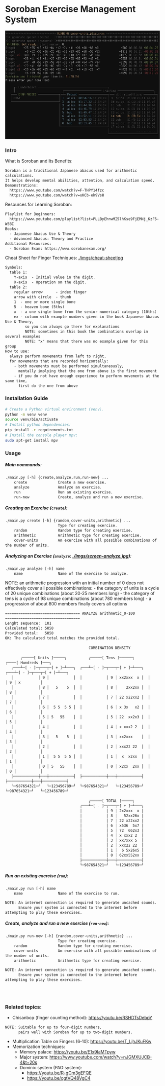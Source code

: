 # Soroban Exercise Management System
![./imgs/screen-run.jpg](./imgs/screen-run.jpg)
### Intro
What is Soroban and Its Benefits:
```
Soroban is a traditional Japanese abacus used for arithmetic calculations.
It helps develop mental abilities, attention, and calculation speed.
Demonstrations:
  https://www.youtube.com/watch?v=F-THPY14fzc
  https://www.youtube.com/watch?v=uKCb-ek9Vs8
```
Resources for Learning Soroban:
```
Playlist for Beginners:
  https://www.youtube.com/playlist?list=PLLByEhnwMI5lhKse9FjEMNj_KzF5-W5BI
Books:
  - Japanese Abacus Use & Theory
  - Advanced Abacus: Theory and Practice
Additional Resources:
  - Soroban Exam: https://www.sorobanexam.org/
```
Cheat Sheet for Finger Techniques: [./imgs/cheat-sheetjpg](./imgs/cheat-sheet.jpg)
```
Symbols:
  table 1:
    Y-axis  - Initial value in the digit.
    X-axis  - Operation on the digit.
  table 2:
    regular arrow      - index finger
    arrow with circle  - thumb
    1  - one or more single bone
    5  - heaven bone (5ths)
    x  - a one single bone from the senior numerical category (10ths)
    ex - column with example numbers given in the book Japanese Abacus Use & Theory,
         so you can always go there for explanations
         NOTE: sometimes in this book the combinations overlap in several examples
         NOTE: "x" means that there was no example given for this group
How to use:
  always perform movements from left to right.
  for movements that are recorded horizontally:
    - both movements must be performed simultaneously,
      mentally implying that the one from above is the first movement
    - if you do not have enough experience to perform movements at the same time,
      first do the one from above
```

### Installation Guide
```bash
# Create a Python virtual environment (venv).
python -m venv venv
source venv/bin/activate
# Install python dependencies:
pip install -r requirements.txt
# Install the console player mpv:
sudo apt-get install mpv
```

### Usage
##### Main commands:
```
./main.py [-h] {create,analyze,run,run-new} ...
    create              Create a new exercise.
    analyze             Analyze an exercise.
    run                 Run an existing exercise.
    run-new             Create, analyze and run a new exercise.
```
##### Creating an Exercise (`create`):
```
./main.py create [-h] {random,cover-units,arithmetic} ...
                        Type for creating exercise.
    random              Random type for creating exercise.
    arithmetic          Arithmetic type for creating exercise.
    cover-units         An exercise with all possible combinations of the number of units.
```
##### Analyzing an Exercise (`analyze`: [./imgs/screen-analyze.jpg](./imgs/screen-analyze.jpg)):
```
./main.py analyze [-h] name
    name                Name of the exercise to analyze.
```
NOTE: an arithmetic progression with an initial number of 0
      does not effectively cover all possible combinations:
        - the category of units is a cycle of 20 unique combinations (about 20-25 members long)
        - the category of tens is a cycle of 98 unique combinations (about 780 members long)
        - a progression of about 800 members finally covers all options
```
================================== ANALYZE arithmetic_0-100 ==================================
Lenght sequence:  101
Calculated total: 5050
Provided total:   5050
OK: The calculated total matches the provided total.

                                      COMBINATION DENSITY

       ┌─────[ Units ]─────┐          ┌─────[ Tens ]──────┐          ┌────[ Hundreds ]───┐
   ┌───┴─[ - ]─┬───┬─[ + ]─┴───┐  ┌───┴─[ - ]─┬───┬─[ + ]─┴───┐  ┌───┴─[ - ]─┬───┬─[ + ]─┴───┐
   │           │ 9 │           │  │           │ 9 │ xx2xxx  x │  │           │ 9 │ x         │
   │           │ 8 │   5    5  │  │           │ 8 │    2xx2xx │  │           │ 8 │           │
   │           │ 7 │           │  │           │ 7 │ 22 x22xx2 │  │           │ 7 │           │
   │           │ 6 │  5 5  5 5 │  │           │ 6 │ x 3x   x2 │  │           │ 6 │           │
   │           │ 5 │ 5   55    │  │           │ 5 │ 22  xx2x3 │  │           │ 5 │           │
   │           │ 4 │           │  │           │ 4 │ x xxx2 2  │  │           │ 4 │           │
   │           │ 3 │   5    5  │  │           │ 3 │ xx2xxx    │  │           │ 3 │           │
   │           │ 2 │           │  │           │ 2 │ xxx22 22  │  │           │ 2 │           │
   │           │ 1 │  5 5  5 5 │  │           │ 1 │  x  x2xx  │  │           │ 1 │           │
   │           │ 0 │ 5   55    │  │           │ 0 │ x2xx  2xx │  │           │ 0 │           │
   ├───────────┼───┼───────────┤  ├───────────┼───┼───────────┤  ├───────────┼───┼───────────┤
   └─987654321─┘   └─123456789─┘  └─987654321─┘   └─123456789─┘  └─987654321─┘   └─123456789─┘

                                      ┌─────[ TOTAL ]─────┐
                                  ┌───┴─[ - ]─┬───┬─[ + ]─┴───┐
                                  │           │ 9 │ 2x2xxx  x │
                                  │           │ 8 │   52xx26x │
                                  │           │ 7 │ 22 x22xx2 │
                                  │           │ 6 │ x536  5x7 │
                                  │           │ 5 │ 72  662x3 │
                                  │           │ 4 │ x xxx2 2  │
                                  │           │ 3 │ xx7xxx 5  │
                                  │           │ 2 │ xxx22 22  │
                                  │           │ 1 │  6 5x26x5 │
                                  │           │ 0 │ 62xx552xx │
                                  ├───────────┼───┼───────────┤
                                  └─987654321─┘   └─123456789─┘
```
##### Run an existing exercise (`run`):
```
./main.py run [-h] name
    name                Name of the exercise to run.
```
```
NOTE: An internet connection is required to generate uncached sounds.
      Ensure your system is connected to the internet before attempting to play these exercises.
```
##### Create, analyze and run a new exercise (`run-new`):
```
./main.py run-new [-h] {random,cover-units,arithmetic} ...
                        Type for creating exercise.
    random              Random type for creating exercise.
    cover-units         An exercise with all possible combinations of the number of units.
    arithmetic          Arithmetic type for creating exercise.
```
```
NOTE: An internet connection is required to generate uncached sounds.
      Ensure your system is connected to the internet before attempting to play these exercises.
```
<br/>
<br/>

### Related topics:
- Chisanbop (finger counting method): https://youtu.be/RSHDTsDebpY
```
NOTE: Suitable for up to four-digit numbers,
      pairs well with Soroban for up to two-digit numbers.
```
- Multiplication Table on Fingers (6-10): https://youtu.be/T_LjhJKuFKw
- Memorization techniques:
    - Memory palace: https://youtu.be/E1x9IaMTpyw
    - Major system: https://www.youtube.com/watch?v=nJGMXUJCB-4&t=20s
    - Dominic system (PAO system):
        - https://youtu.be/R-gCm3gEFQE
        - https://youtu.be/ogtVQ48VgC4
